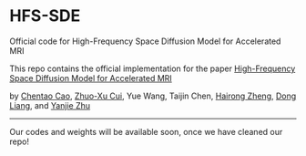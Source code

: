 # HFS-SDE
Official code for High-Frequency Space Diffusion Model for Accelerated MRI

This repo contains the official implementation for the paper [High-Frequency Space Diffusion Model for Accelerated MRI](https://arxiv.org/pdf/2208.05481.pdf)

by [Chentao Cao](https://scholar.google.com/citations?user=vZPl_oQAAAAJ&hl=en), [Zhuo-Xu Cui](https://zhuoxucui.github.io/index.html), Yue Wang, Taijin Chen, [Hairong Zheng](https://scholar.google.com/citations?user=gcRVqJsAAAAJ&hl=zh-CN), [Dong Liang](https://scholar.google.com/citations?user=3cAJWoIAAAAJ&hl=en), and [Yanjie Zhu](https://scholar.google.com/citations?user=rLuAKKUAAAAJ&hl=zh-CN)

--------------------
Our codes and weights will be available soon, once we have cleaned our repo!